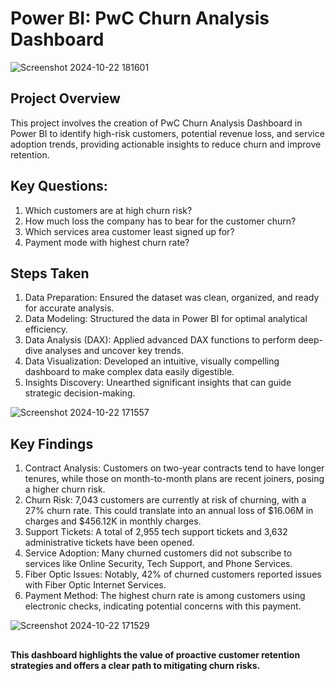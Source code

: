
# Power BI: PwC Churn Analysis Dashboard


![Screenshot 2024-10-22 181601](https://github.com/user-attachments/assets/f664c367-e306-4d62-9e72-99d564aea2e9)




## Project Overview

This project involves the creation of PwC Churn Analysis Dashboard in Power BI to identify high-risk customers, potential revenue loss, and service adoption trends, providing actionable insights to reduce churn and improve retention.




## Key Questions: 

1) Which customers are at high churn risk?
2) How much loss the company has to bear for the customer churn?
3) Which services area customer least signed up for?
4) Payment mode with highest churn rate?



## Steps Taken
1. Data Preparation: Ensured the dataset was clean, organized, and ready for accurate analysis.
2. Data Modeling: Structured the data in Power BI for optimal analytical efficiency.
3. Data Analysis (DAX): Applied advanced DAX functions to perform deep-dive analyses and uncover key trends.
4. Data Visualization: Developed an intuitive, visually compelling dashboard to make complex data easily digestible.
5. Insights Discovery: Unearthed significant insights that can guide strategic decision-making.

![Screenshot 2024-10-22 171557](https://github.com/user-attachments/assets/6c13c858-16cb-449d-8824-cf22c9df08ec)



## Key Findings

1. Contract Analysis: Customers on two-year contracts tend to have longer tenures, while those on month-to-month plans are recent joiners, posing a higher churn risk.
2. Churn Risk: 7,043 customers are currently at risk of churning, with a 27% churn rate. This could translate into an annual loss of $16.06M in charges and $456.12K in monthly charges.
3. Support Tickets: A total of 2,955 tech support tickets and 3,632 administrative tickets have been opened.
4. Service Adoption: Many churned customers did not subscribe to services like Online Security, Tech Support, and Phone Services.
5. Fiber Optic Issues: Notably, 42% of churned customers reported issues with Fiber Optic Internet Services.
6. Payment Method: The highest churn rate is among customers using electronic checks, indicating potential concerns with this payment. 


![Screenshot 2024-10-22 171529](https://github.com/user-attachments/assets/75c02055-570e-4649-8b0e-a57751008e3e)

##
**This dashboard highlights the value of proactive customer retention strategies and offers a clear path to mitigating churn risks.**

